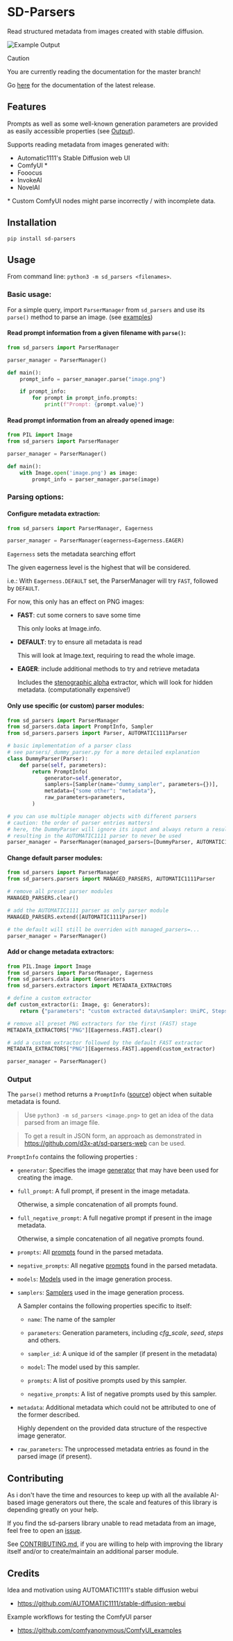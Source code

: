 # SD-Parsers
Read structured metadata from images created with stable diffusion.

![Example Output](example_output.png)

> [!Caution]
> You are currently reading the documentation for the master branch!
> 
> Go [here](https://github.com/d3x-at/sd-parsers/tree/v0.5) for the documentation of the latest release.

## Features

Prompts as well as some well-known generation parameters are provided as easily accessible properties (see [Output](#output)).

Supports reading metadata from images generated with:
* Automatic1111's Stable Diffusion web UI
* ComfyUI *
* Fooocus
* InvokeAI
* NovelAI

\* Custom ComfyUI nodes might parse incorrectly / with incomplete data.

## Installation
```
pip install sd-parsers
```

## Usage

From command line: ```python3 -m sd_parsers <filenames>```.


### Basic usage:

For a simple query, import ```ParserManager``` from ```sd_parsers``` and use its ```parse()``` method to parse an image. (see [examples](examples))

#### Read prompt information from a given filename with `parse()`:
```python
from sd_parsers import ParserManager

parser_manager = ParserManager()

def main():
    prompt_info = parser_manager.parse("image.png")

    if prompt_info:
        for prompt in prompt_info.prompts:
            print(f"Prompt: {prompt.value}")
```

#### Read prompt information from an already opened image:
```python
from PIL import Image
from sd_parsers import ParserManager

parser_manager = ParserManager()

def main():
    with Image.open('image.png') as image:
        prompt_info = parser_manager.parse(image)
```

### Parsing options:

#### Configure metadata extraction:
```python
from sd_parsers import ParserManager, Eagerness

parser_manager = ParserManager(eagerness=Eagerness.EAGER)
```

`Eagerness` sets the metadata searching effort

The given eagerness level is the highest that will be considered. 

i.e.: With `Eagerness.DEFAULT` set, the ParserManager will try `FAST`, followed by `DEFAULT`.

For now, this only has an effect on PNG images:
- **FAST**: cut some corners to save some time

  This only looks at Image.info.

- **DEFAULT**: try to ensure all metadata is read

  This will look at Image.text, requiring to read the whole image.

- **EAGER**: include additional methods to try and retrieve metadata

  Includes the [stenographic alpha](src/sd_parsers/extractors/_png_stenographic_alpha.py) extractor, which will look for hidden metadata. (computationally expensive!)


#### Only use specific (or custom) parser modules:

```python
from sd_parsers import ParserManager
from sd_parsers.data import PromptInfo, Sampler
from sd_parsers.parsers import Parser, AUTOMATIC1111Parser

# basic implementation of a parser class
# see parsers/_dummy_parser.py for a more detailed explanation
class DummyParser(Parser):
    def parse(self, parameters):
        return PromptInfo(
            generator=self.generator,
            samplers=[Sampler(name="dummy_sampler", parameters={})],
            metadata={"some other": "metadata"},
            raw_parameters=parameters,
        )

# you can use multiple manager objects with different parsers
# caution: the order of parser entries matters!
# here, the DummyParser will ignore its input and always return a result,
# resulting in the AUTOMATIC1111 parser to never be used
parser_manager = ParserManager(managed_parsers=[DummyParser, AUTOMATIC1111Parser])
```

#### Change default parser modules:

```python
from sd_parsers import ParserManager
from sd_parsers.parsers import MANAGED_PARSERS, AUTOMATIC1111Parser

# remove all preset parser modules
MANAGED_PARSERS.clear()

# add the AUTOMATIC1111 parser as only parser module
MANAGED_PARSERS.extend([AUTOMATIC1111Parser])

# the default will still be overriden with managed_parsers=...
parser_manager = ParserManager()
```

#### Add or change metadata extractors:

```python
from PIL.Image import Image
from sd_parsers import ParserManager, Eagerness
from sd_parsers.data import Generators
from sd_parsers.extractors import METADATA_EXTRACTORS

# define a custom extractor
def custom_extractor(i: Image, g: Generators):
    return {"parameters": "custom extracted data\nSampler: UniPC, Steps: 15, CFG scale: 5"}

# remove all preset PNG extractors for the first (FAST) stage
METADATA_EXTRACTORS["PNG"][Eagerness.FAST].clear()

# add a custom extractor followed by the default FAST extractor
METADATA_EXTRACTORS["PNG"][Eagerness.FAST].append(custom_extractor)

parser_manager = ParserManager()
```

### Output
The `parse()` method returns a `PromptInfo` ([source](src/sd_parsers/data/prompt_info.py)) object when suitable metadata is found.

> Use ```python3 -m sd_parsers <image.png>``` to get an idea of the data parsed from an image file.

> To get a result in JSON form, an approach as demonstrated in https://github.com/d3x-at/sd-parsers-web can be used.

`PromptInfo` contains the following properties :
* `generator`: Specifies the image [generator](src/sd_parsers/data/generators.py) that may have been used for creating the image.

* `full_prompt`: A full prompt, if present in the image metadata.

  Otherwise, a simple concatenation of all prompts found.

* `full_negative_prompt`: A full negative prompt if present in the image metadata. 
  
  Otherwise, a simple concatenation of all negative prompts found.

* `prompts`: All [prompts](src/sd_parsers/data/prompt.py) found in the parsed metadata.

* `negative_prompts`: All negative [prompts](src/sd_parsers/data/prompt.py) found in the parsed metadata.

* `models`: [Models](src/sd_parsers/data/model.py) used in the image generation process.

* `samplers`: [Samplers](src/sd_parsers/data/sampler.py) used in the image generation process.

  A Sampler contains the following properties specific to itself:
    * `name`: The name of the sampler

    * `parameters`: Generation parameters, including _cfg_scale_, _seed_, _steps_ and others.

    * `sampler_id`: A unique id of the sampler (if present in the metadata)

    * `model`: The model used by this sampler.

    * `prompts`: A list of positive prompts used by this sampler.
    
    * `negative_prompts`: A list of negative prompts used by this sampler.

* `metadata`: Additional metadata which could not be attributed to one of the former described.

  Highly dependent on the provided data structure of the respective image generator.

* `raw_parameters`: The unprocessed metadata entries as found in the parsed image (if present).

## Contributing
As i don't have the time and resources to keep up with all the available AI-based image generators out there, the scale and features of this library is depending greatly on your help.

If you find the sd-parsers library unable to read metadata from an image, feel free to open an [issue](https://github.com/d3x-at/sd-parsers/issues).

See [CONTRIBUTING.md](https://github.com/d3x-at/sd-parsers/blob/master/.github/CONTRIBUTING.md), if you are willing to help with improving the library itself and/or to create/maintain an additional parser module.


## Credits
Idea and motivation using AUTOMATIC1111's stable diffusion webui
- https://github.com/AUTOMATIC1111/stable-diffusion-webui

Example workflows for testing the ComfyUI parser
- https://github.com/comfyanonymous/ComfyUI_examples

